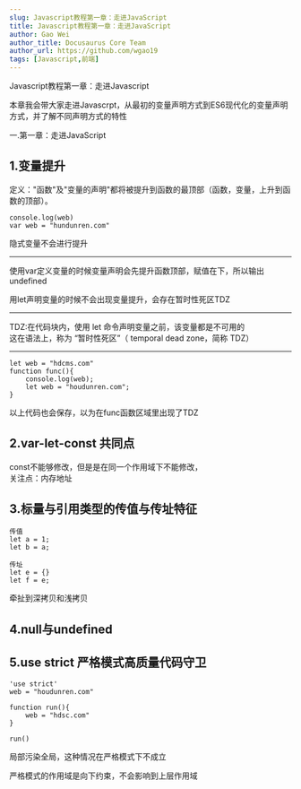 ```yaml
---
slug: Javascript教程第一章：走进JavaScript
title: Javascript教程第一章：走进JavaScript
author: Gao Wei
author_title: Docusaurus Core Team
author_url: https://github.com/wgao19
tags: [Javascript,前端]
---
```


Javascript教程第一章：走进Javascript

本章我会带大家走进Javascrpt，从最初的变量声明方式到ES6现代化的变量声明方式，并了解不同声明方式的特性



<!--truncate-->

一.第一章：走进JavaScript

## 1.变量提升
定义："函数"及"变量的声明"都将被提升到函数的最顶部（函数，变量，上升到函数的顶部）。
```
console.log(web)
var web = "hundunren.com"
```

隐式变量不会进行提升  
***

使用var定义变量的时候变量声明会先提升函数顶部，赋值在下，所以输出undefined

用let声明变量的时候不会出现变量提升，会存在暂时性死区TDZ  
***
TDZ:在代码块内，使用 let 命令声明变量之前，该变量都是不可用的  
这在语法上，称为 “暂时性死区”（ temporal dead zone，简称 TDZ）
***
```
let web = "hdcms.com"
function func(){
    console.log(web);
    let web = "houdunren.com";
}
```

以上代码也会保存，以为在func函数区域里出现了TDZ

## 2.var-let-const 共同点
const不能够修改，但是是在同一个作用域下不能修改，  
关注点：内存地址

## 3.标量与引用类型的传值与传址特征
```
传值
let a = 1;
let b = a;

传址
let e = {}
let f = e;
```
牵扯到深拷贝和浅拷贝

## 4.null与undefined

## 5.use strict 严格模式高质量代码守卫
```
'use strict'
web = "houdunren.com"

function run(){
    web = "hdsc.com"
}

run()
```
局部污染全局，这种情况在严格模式下不成立  

严格模式的作用域是向下约束，不会影响到上层作用域 